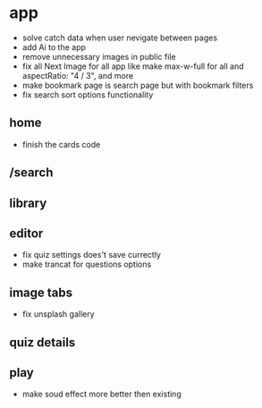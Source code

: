 # app

- solve catch data when user nevigate between pages
- add Ai to the app
- remove unnecessary images in public file
- fix all Next Image for all app like make max-w-full for all and aspectRatio: "4 / 3", and more
- make bookmark page is search page but with bookmark filters 
- fix search sort options functionality

## home

- finish the cards code

## /search

## library

## editor

- fix quiz settings does't save currectly
- make trancat for questions options

## image tabs

- fix unsplash gallery

## quiz details

## play

- make soud effect more better then existing
